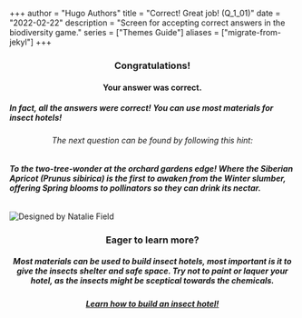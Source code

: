 +++
author = "Hugo Authors"
title = "Correct! Great job! (Q_1_01)"
date = "2022-02-22"
description = "Screen for accepting correct answers in the biodiversity game."
series = ["Themes Guide"]
aliases = ["migrate-from-jekyl"]
+++

### <center> Congratulations! </center>
#### <center> Your answer was correct. 
##### In fact, all the answers were correct! You can use most materials for insect hotels! </center>

###### <center> The next question can be found by following this hint: </center>
###### **To the two-tree-wonder at the orchard gardens edge! Where the Siberian Apricot (Prunus sibirica) is the first to awaken from the Winter slumber, offering Spring blooms to pollinators so they can drink its nectar.**


![Designed by Natalie Field](/img/insect-hotel.jpg)

### <center> Eager to learn more? </center>

##### <center> Most materials can be used to build insect hotels, most important is it to give the insects shelter and safe space. Try not to paint or laquer your hotel, as the insects might be sceptical towards the chemicals. </center>
##### <center> [Learn how to build an insect hotel!](https://www.permaculturenews.org/2013/10/08/building-insect-hotel/) </center>


